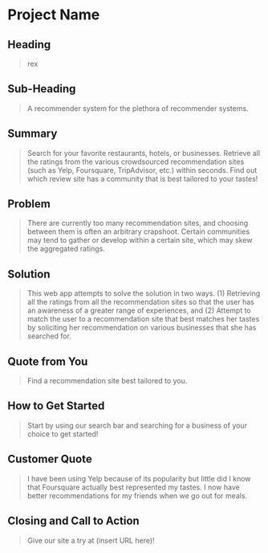 # Project Name #

<!-- 
> This material was originally posted [here](http://www.quora.com/What-is-Amazons-approach-to-product-development-and-product-management). It is reproduced here for posterities sake.

There is an approach called "working backwards" that is widely used at Amazon. They work backwards from the customer, rather than starting with an idea for a product and trying to bolt customers onto it. While working backwards can be applied to any specific product decision, using this approach is especially important when developing new products or features.

For new initiatives a product manager typically starts by writing an internal press release announcing the finished product. The target audience for the press release is the new/updated product's customers, which can be retail customers or internal users of a tool or technology. Internal press releases are centered around the customer problem, how current solutions (internal or external) fail, and how the new product will blow away existing solutions.

If the benefits listed don't sound very interesting or exciting to customers, then perhaps they're not (and shouldn't be built). Instead, the product manager should keep iterating on the press release until they've come up with benefits that actually sound like benefits. Iterating on a press release is a lot less expensive than iterating on the product itself (and quicker!).

If the press release is more than a page and a half, it is probably too long. Keep it simple. 3-4 sentences for most paragraphs. Cut out the fat. Don't make it into a spec. You can accompany the press release with a FAQ that answers all of the other business or execution questions so the press release can stay focused on what the customer gets. My rule of thumb is that if the press release is hard to write, then the product is probably going to suck. Keep working at it until the outline for each paragraph flows. 

Oh, and I also like to write press-releases in what I call "Oprah-speak" for mainstream consumer products. Imagine you're sitting on Oprah's couch and have just explained the product to her, and then you listen as she explains it to her audience. That's "Oprah-speak", not "Geek-speak".

Once the project moves into development, the press release can be used as a touchstone; a guiding light. The product team can ask themselves, "Are we building what is in the press release?" If they find they're spending time building things that aren't in the press release (overbuilding), they need to ask themselves why. This keeps product development focused on achieving the customer benefits and not building extraneous stuff that takes longer to build, takes resources to maintain, and doesn't provide real customer benefit (at least not enough to warrant inclusion in the press release).
 -->
 
## Heading ##
  > rex

## Sub-Heading ##
  > A recommender system for the plethora of recommender systems. 

## Summary ##
  > Search for your favorite restaurants, hotels, or businesses. Retrieve all the ratings from the various crowdsourced recommendation sites (such as Yelp, Foursquare, TripAdvisor, etc.) within seconds. Find out which review site has a community that is best tailored to your tastes! 

## Problem ##
  > There are currently too many recommendation sites, and choosing between them is often an arbitrary crapshoot. Certain communities may tend to gather or develop within a certain site, which may skew the aggregated ratings.

## Solution ##
  > This web app attempts to solve the solution in two ways. (1) Retrieving all the ratings from all the recommendation sites so that the user has an awareness of a greater range of experiences, and (2) Attempt to match the user to a recommendation site that best matches her tastes by soliciting her recommendation on various businesses that she has searched for.

## Quote from You ##
  > Find a recommendation site best tailored to you.

## How to Get Started ##
  > Start by using our search bar and searching for a business of your choice to get started!

## Customer Quote ##
  > I have been using Yelp because of its popularity but little did I know that Foursquare actually best represented my tastes. I now have better recommendations for my friends when we go out for meals.

## Closing and Call to Action ##
  > Give our site a try at (insert URL here)!

